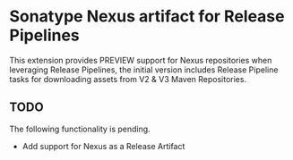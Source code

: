 # Sonatype Nexus artifact for Release Pipelines
This extension provides PREVIEW support for Nexus repositories when leveraging Release Pipelines, the initial version includes Release Pipeline tasks for downloading assets from V2 & V3 Maven Repositories.

## TODO
The following functionality is pending.

* Add support for Nexus as a Release Artifact
